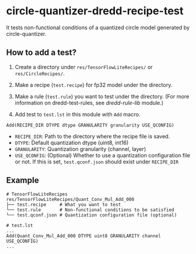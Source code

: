 # circle-quantizer-dredd-recipe-test

It tests non-functional conditions of a quantized circle model generated by circle-quantizer.

## How to add a test?

1. Create a directory under `res/TensorFlowLiteRecipes/` or `res/CircleRecipes/`.

2. Make a recipe (`test.recipe`) for fp32 model under the directory.

3. Make a rule (`test.rule`) you want to test under the directory. (For more information on dredd-test-rules, see _dredd-rule-lib_ module.)

4. Add test to `test.lst` in this module with `Add` macro.

```
Add(RECIPE_DIR DTYPE dtype GRANULARITY granularity USE_QCONFIG)
```

- `RECIPE_DIR`: Path to the directory where the recipe file is saved.
- `DTYPE`: Default quantization dtype (uint8, int16)
- `GRANULARITY`: Quantization granularity (channel, layer)
- `USE_QCONFIG`: (Optional) Whether to use a quantization configuration file or not. If this is set, `test.qconf.json` should exist under `RECIPE_DIR`

## Example

```
# TensorFlowLiteRecipes
res/TensorFlowLiteRecipes/Quant_Conv_Mul_Add_000
├── test.recipe     # What you want to test
└── test.rule       # Non-functional conditions to be satisfied
└── test.qconf.json # Quantization configuration file (optional)

# test.lst
...
Add(Quant_Conv_Mul_Add_000 DTYPE uint8 GRANULARITY channel USE_QCONFIG)
...
```
